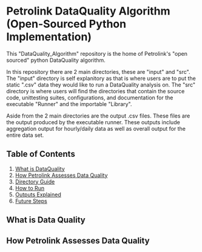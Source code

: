 # Petrolink DataQuality Algorithm (Open-Sourced Python Implementation)
This "DataQuality_Algorithm" repository is the home of Petrolink's "open sourced" python DataQuality algorithm.

In this repository there are 2 main directories, these are "input" and "src". The "input" directory is self explanitory as that is where users are to put the static ".csv" data they would like to run a DataQuality analysis on. The "src" directory is where users will find the directories that contain the source code, unittesting suites, configurations, and documentation for the executable "Runner" and the importable "Library".

Aside from the 2 main directories are the output .csv files. These files are the output produced by the executable runner. These outputs include aggregation output for hourly/daily data as well as overall output for the entire data set. 

## Table of Contents
1. [What is DataQuality](***REMOVED***scm/repo/git/DataQuality_Algorithim/code/sources/3300c23de1571af50d9f39560718aea5996de56a/README.md/#what-is-dataquality)
2. [How Petrolink Assesses Data Quality]()
3. [Directory Guide]()
4. [How to Run]()
5. [Outputs Explained]()
4. [Future Steps]()

## What is Data Quality


## How Petrolink Assesses Data Quality